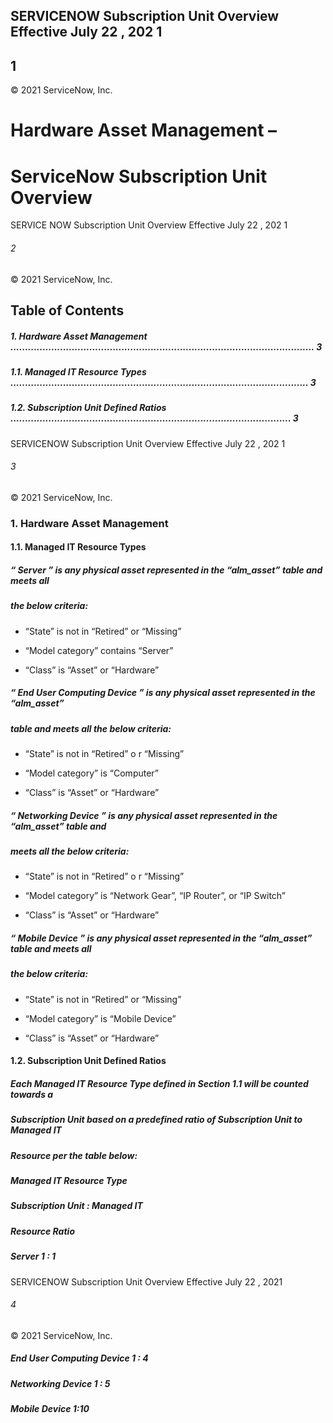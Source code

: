 ## SERVICENOW Subscription Unit Overview Effective July 22 , 202 1

## 1

© 2021 ServiceNow, Inc.

# Hardware Asset Management –

# ServiceNow Subscription Unit Overview


SERVICE NOW Subscription Unit Overview Effective July 22 , 202 1

###### 2

© 2021 ServiceNow, Inc.

## Table of Contents

##### 1. Hardware Asset Management ........................................................................................................ 3

##### 1.1. Managed IT Resource Types ...................................................................................................... 3

##### 1.2. Subscription Unit Defined Ratios ................................................................................................ 3


SERVICENOW Subscription Unit Overview Effective July 22 , 202 1

###### 3

© 2021 ServiceNow, Inc.

### 1. Hardware Asset Management

#### 1.1. Managed IT Resource Types

##### “ Server ” is any physical asset represented in the “alm_asset” table and meets all

##### the below criteria:

- “State” is not in “Retired” or “Missing”

- “Model category” contains “Server”

- “Class” is “Asset” or “Hardware”

##### “ End User Computing Device ” is any physical asset represented in the “alm_asset”

##### table and meets all the below criteria:

- “State” is not in “Retired” o r “Missing”

- “Model category” is “Computer”

- “Class” is “Asset” or “Hardware”

##### “ Networking Device ” is any physical asset represented in the “alm_asset” table and

##### meets all the below criteria:

- “State” is not in “Retired” o r “Missing”

- “Model category” is “Network Gear”, “IP Router”, or “IP Switch”

- “Class” is “Asset” or “Hardware”

##### “ Mobile Device ” is any physical asset represented in the “alm_asset” table and meets all

##### the below criteria:

- “State” is not in “Retired” or “Missing”

- “Model category” is “Mobile Device”

- “Class” is “Asset” or “Hardware”

#### 1.2. Subscription Unit Defined Ratios

##### Each Managed IT Resource Type defined in Section 1.1 will be counted towards a

##### Subscription Unit based on a predefined ratio of Subscription Unit to Managed IT

##### Resource per the table below:

##### Managed IT Resource Type

##### Subscription Unit : Managed IT

##### Resource Ratio

##### Server 1 : 1


SERVICENOW Subscription Unit Overview Effective July 22 , 2021

###### 4

© 2021 ServiceNow, Inc.

##### End User Computing Device 1 : 4

##### Networking Device 1 : 5

##### Mobile Device 1:10


